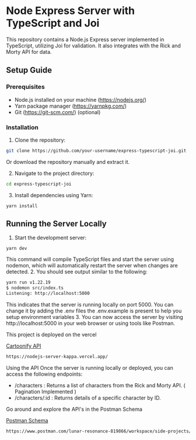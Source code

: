 # Node Express Server with TypeScript and Joi

This repository contains a Node.js Express server implemented in TypeScript, utilizing Joi for validation. It also integrates with the Rick and Morty API for data.

## Setup Guide

### Prerequisites

- Node.js installed on your machine (https://nodejs.org/)
- Yarn package manager (https://yarnpkg.com/)
- Git (https://git-scm.com/) (optional)

### Installation

1. Clone the repository:

``` bash
git clone https://github.com/your-username/express-typescript-joi.git
```

Or download the repository manually and extract it.

2. Navigate to the project directory:
``` bash
cd express-typescript-joi
```

3. Install dependencies using Yarn:
```
yarn install
```

## Running the Server Locally

1. Start the development server:
```
yarn dev
```

This command will compile TypeScript files and start the server using nodemon, which will automatically restart the server when changes are detected.
2. You should see output similar to the following:
```bash
yarn run v1.22.19
$ nodemon src/index.ts
Listening: http://localhost:5000
```

This indicates that the server is running locally on port 5000.
You can change it by adding the .env files the .env.example is present to help you setup environment variables
3. You can now access the server by visiting http://localhost:5000 in your web browser or using tools like Postman.

This project is deployed on the vercel

<a href="https://nodejs-server-kappa.vercel.app/" target="_blank">Cartoonify API </a>

```bash
https://nodejs-server-kappa.vercel.app/
```

Using the API
Once the server is running locally or deployed, you can access the following endpoints:

- /characters  : Returns a list of characters from the Rick and Morty API. ( Pagination Implemented )
- /characters/:id  : Returns details of a specific character by ID.

Go around and explore the API's in the Postman Schema

<a href="https://www.postman.com/lunar-resonance-819866/workspace/side-projects/request/24279670-f4ba7209-6d6d-42b2-9a4f-555fcc97d20b?tab=overview" target="_blank">Postman Schema</a>


```bash
https://www.postman.com/lunar-resonance-819866/workspace/side-projects/request/24279670-f4ba7209-6d6d-42b2-9a4f-555fcc97d20b?tab=overview
```


